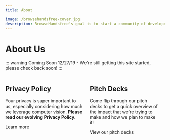 ```yaml
---
title: About

image: /browsehandsfree-cover.jpg
description: BrowseHandsfree's goal is to start a community of developers and explorers around face pointers. Come check out what makes us tick, read our privacy policy, and more!
---
```


# About Us

::: warning Coming Soon
12/27/19 - We're still getting this site started, please check back soon!
:::

<div class="columns">
  <div class="column">
    <h2>Privacy Policy</h2>
    <p>Your privacy is super important to us, especially considering how much we leverage computer vision. <strong>Please read our evolving Privacy Policy.</strong></p>
    <router-link class="button" to="/about/privacy-policy/">Learn more</router-link>
  </div>
  <div class="column">
    <h2>Pitch Decks</h2>
    <p>Come flip through our pitch decks to get a quick overview of the impact that we're trying to make and how we plan to make it!</p>
    <router-link class="button" to="/about/pitch-decks/">View our pitch decks</router-link>
  </div>
  <div class="column">
  </div>
</div>
